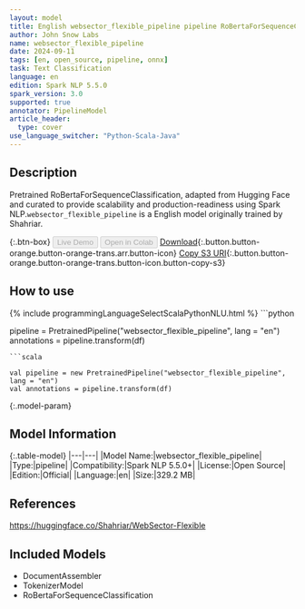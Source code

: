 ```yaml
---
layout: model
title: English websector_flexible_pipeline pipeline RoBertaForSequenceClassification from Shahriar
author: John Snow Labs
name: websector_flexible_pipeline
date: 2024-09-11
tags: [en, open_source, pipeline, onnx]
task: Text Classification
language: en
edition: Spark NLP 5.5.0
spark_version: 3.0
supported: true
annotator: PipelineModel
article_header:
  type: cover
use_language_switcher: "Python-Scala-Java"
---
```


## Description

Pretrained RoBertaForSequenceClassification, adapted from Hugging Face and curated to provide scalability and production-readiness using Spark NLP.`websector_flexible_pipeline` is a English model originally trained by Shahriar.

{:.btn-box}
<button class="button button-orange" disabled>Live Demo</button>
<button class="button button-orange" disabled>Open in Colab</button>
[Download](https://s3.amazonaws.com/auxdata.johnsnowlabs.com/public/models/websector_flexible_pipeline_en_5.5.0_3.0_1726023223784.zip){:.button.button-orange.button-orange-trans.arr.button-icon}
[Copy S3 URI](s3://auxdata.johnsnowlabs.com/public/models/websector_flexible_pipeline_en_5.5.0_3.0_1726023223784.zip){:.button.button-orange.button-orange-trans.button-icon.button-copy-s3}

## How to use



<div class="tabs-box" markdown="1">
{% include programmingLanguageSelectScalaPythonNLU.html %}
```python

pipeline = PretrainedPipeline("websector_flexible_pipeline", lang = "en")
annotations =  pipeline.transform(df)   

```
```scala

val pipeline = new PretrainedPipeline("websector_flexible_pipeline", lang = "en")
val annotations = pipeline.transform(df)

```
</div>

{:.model-param}
## Model Information

{:.table-model}
|---|---|
|Model Name:|websector_flexible_pipeline|
|Type:|pipeline|
|Compatibility:|Spark NLP 5.5.0+|
|License:|Open Source|
|Edition:|Official|
|Language:|en|
|Size:|329.2 MB|

## References

https://huggingface.co/Shahriar/WebSector-Flexible

## Included Models

- DocumentAssembler
- TokenizerModel
- RoBertaForSequenceClassification